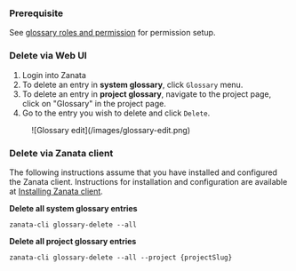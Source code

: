 ### Prerequisite
See [glossary roles and permission](/user-guide/glossary/glossary-roles-permissions) for permission setup.

### Delete via Web UI
1. Login into Zanata
1. To delete an entry in **system glossary**, click `Glossary` menu. 
1. To delete an entry in **project glossary**, navigate to the project page, click on "Glossary" in the project page.
1. Go to the entry you wish to delete and click `Delete`.
<figure>
![Glossary edit](/images/glossary-edit.png)
</figure>


### Delete via Zanata client
The following instructions assume that you have installed and configured the Zanata client.
Instructions for installation and configuration are available at [Installing Zanata client](http://docs.zanata.org/projects/zanata-client/en/latest/#installation).

**Delete all system glossary entries**
```
zanata-cli glossary-delete --all
```

**Delete all project glossary entries**
```
zanata-cli glossary-delete --all --project {projectSlug}
```
